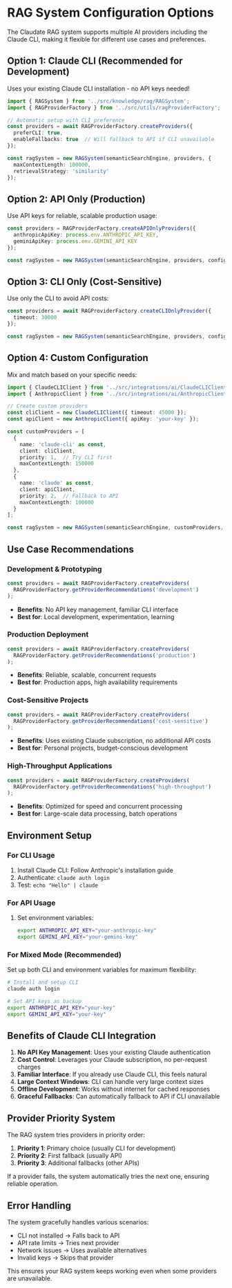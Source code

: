 # RAG System Configuration Options

The Claudate RAG system supports multiple AI providers including the Claude CLI, making it flexible for different use cases and preferences.

## Option 1: Claude CLI (Recommended for Development)

Uses your existing Claude CLI installation - no API keys needed!

```typescript
import { RAGSystem } from '../src/knowledge/rag/RAGSystem';
import { RAGProviderFactory } from '../src/utils/ragProviderFactory';

// Automatic setup with CLI preference
const providers = await RAGProviderFactory.createProviders({
  preferCLI: true,
  enableFallbacks: true  // Will fallback to API if CLI unavailable
});

const ragSystem = new RAGSystem(semanticSearchEngine, providers, {
  maxContextLength: 100000,
  retrievalStrategy: 'similarity'
});
```

## Option 2: API Only (Production)

Use API keys for reliable, scalable production usage:

```typescript
const providers = RAGProviderFactory.createAPIOnlyProviders({
  anthropicApiKey: process.env.ANTHROPIC_API_KEY,
  geminiApiKey: process.env.GEMINI_API_KEY
});

const ragSystem = new RAGSystem(semanticSearchEngine, providers, config);
```

## Option 3: CLI Only (Cost-Sensitive)

Use only the CLI to avoid API costs:

```typescript
const providers = await RAGProviderFactory.createCLIOnlyProvider({
  timeout: 30000
});

const ragSystem = new RAGSystem(semanticSearchEngine, providers, config);
```

## Option 4: Custom Configuration

Mix and match based on your specific needs:

```typescript
import { ClaudeCLIClient } from '../src/integrations/ai/ClaudeCLIClient';
import { AnthropicClient } from '../src/integrations/ai/AnthropicClient';

// Create custom providers
const cliClient = new ClaudeCLIClient({ timeout: 45000 });
const apiClient = new AnthropicClient({ apiKey: 'your-key' });

const customProviders = [
  {
    name: 'claude-cli' as const,
    client: cliClient,
    priority: 1,  // Try CLI first
    maxContextLength: 150000
  },
  {
    name: 'claude' as const,
    client: apiClient,
    priority: 2,  // Fallback to API
    maxContextLength: 100000
  }
];

const ragSystem = new RAGSystem(semanticSearchEngine, customProviders, config);
```

## Use Case Recommendations

### Development & Prototyping
```typescript
const providers = await RAGProviderFactory.createProviders(
  RAGProviderFactory.getProviderRecommendations('development')
);
```
- **Benefits**: No API key management, familiar CLI interface
- **Best for**: Local development, experimentation, learning

### Production Deployment
```typescript
const providers = await RAGProviderFactory.createProviders(
  RAGProviderFactory.getProviderRecommendations('production')
);
```
- **Benefits**: Reliable, scalable, concurrent requests
- **Best for**: Production apps, high availability requirements

### Cost-Sensitive Projects
```typescript
const providers = await RAGProviderFactory.createProviders(
  RAGProviderFactory.getProviderRecommendations('cost-sensitive')
);
```
- **Benefits**: Uses existing Claude subscription, no additional API costs
- **Best for**: Personal projects, budget-conscious development

### High-Throughput Applications
```typescript
const providers = await RAGProviderFactory.createProviders(
  RAGProviderFactory.getProviderRecommendations('high-throughput')
);
```
- **Benefits**: Optimized for speed and concurrent processing
- **Best for**: Large-scale data processing, batch operations

## Environment Setup

### For CLI Usage
1. Install Claude CLI: Follow Anthropic's installation guide
2. Authenticate: `claude auth login`
3. Test: `echo "Hello" | claude`

### For API Usage
1. Set environment variables:
   ```bash
   export ANTHROPIC_API_KEY="your-anthropic-key"
   export GEMINI_API_KEY="your-gemini-key"
   ```

### For Mixed Mode (Recommended)
Set up both CLI and environment variables for maximum flexibility:
```bash
# Install and setup CLI
claude auth login

# Set API keys as backup
export ANTHROPIC_API_KEY="your-key"
export GEMINI_API_KEY="your-key"
```

## Benefits of Claude CLI Integration

1. **No API Key Management**: Uses your existing Claude authentication
2. **Cost Control**: Leverages your Claude subscription, no per-request charges
3. **Familiar Interface**: If you already use Claude CLI, this feels natural
4. **Large Context Windows**: CLI can handle very large context sizes
5. **Offline Development**: Works without internet for cached responses
6. **Graceful Fallbacks**: Can automatically fallback to API if CLI unavailable

## Provider Priority System

The RAG system tries providers in priority order:
1. **Priority 1**: Primary choice (usually CLI for development)
2. **Priority 2**: First fallback (usually API)
3. **Priority 3**: Additional fallbacks (other APIs)

If a provider fails, the system automatically tries the next one, ensuring reliable operation.

## Error Handling

The system gracefully handles various scenarios:
- CLI not installed → Falls back to API
- API rate limits → Tries next provider
- Network issues → Uses available alternatives
- Invalid keys → Skips that provider

This ensures your RAG system keeps working even when some providers are unavailable.